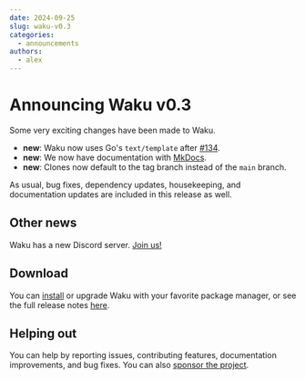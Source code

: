 ```yaml
---
date: 2024-09-25
slug: waku-v0.3
categories:
  - announcements
authors:
  - alex
---
```


# Announcing Waku v0.3

Some very exciting changes have been made to Waku.

- **new**: Waku now uses Go's `text/template` after [#134][].
- **new**: We now have documentation with [MkDocs][].
- **new**: Clones now default to the tag branch instead of the `main` branch.

As usual, bug fixes, dependency updates, housekeeping, and documentation updates
are included in this release as well.

## Other news

Waku has a new Discord server. [Join us!](https://discord.gg/NcRFkVTcaw)

## Download

You can [install](/install) or upgrade Waku with your favorite package manager,
or see the full release notes [here](https://github.com/caffeine-addictt/waku/releases/tag/v0.3.0).

## Helping out

You can help by reporting issues, contributing features, documentation improvements,
and bug fixes. You can also [sponsor the project][sponsor].

[#134]: https://github.com/caffeine-addictt/waku/issues/134
[MkDocs]: https://www.mkdocs.org/
[sponsor]: https://github.com/sponsors/caffeine-addictt
